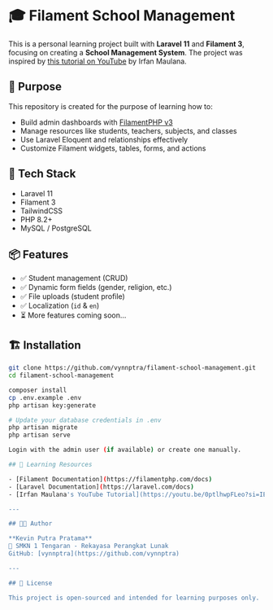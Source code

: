 
# 🎓 Filament School Management

This is a personal learning project built with **Laravel 11** and **Filament 3**, focusing on creating a **School Management System**. The project was inspired by [this tutorial on YouTube](https://youtu.be/0ptlhwpFLeo?si=IEj8wZ5iLAK5-8l3) by Irfan Maulana.

## 🧠 Purpose

This repository is created for the purpose of learning how to:

- Build admin dashboards with [FilamentPHP v3](https://filamentphp.com)
- Manage resources like students, teachers, subjects, and classes
- Use Laravel Eloquent and relationships effectively
- Customize Filament widgets, tables, forms, and actions

## 🚀 Tech Stack

- Laravel 11
- Filament 3
- TailwindCSS
- PHP 8.2+
- MySQL / PostgreSQL

## 📦 Features

- ✅ Student management (CRUD)
- ✅ Dynamic form fields (gender, religion, etc.)
- ✅ File uploads (student profile)
- ✅ Localization (`id` & `en`)
- ⏳ More features coming soon...

## 🏗️ Installation

```bash
git clone https://github.com/vynnptra/filament-school-management.git
cd filament-school-management

composer install
cp .env.example .env
php artisan key:generate

# Update your database credentials in .env
php artisan migrate
php artisan serve

Login with the admin user (if available) or create one manually.

## 📖 Learning Resources

- [Filament Documentation](https://filamentphp.com/docs)
- [Laravel Documentation](https://laravel.com/docs)
- [Irfan Maulana's YouTube Tutorial](https://youtu.be/0ptlhwpFLeo?si=IEj8wZ5iLAK5-8l3)

---

## 🧑‍💻 Author

**Kevin Putra Pratama**  
📍 SMKN 1 Tengaran - Rekayasa Perangkat Lunak  
GitHub: [vynnptra](https://github.com/vynnptra)

---

## 📜 License

This project is open-sourced and intended for learning purposes only.
```